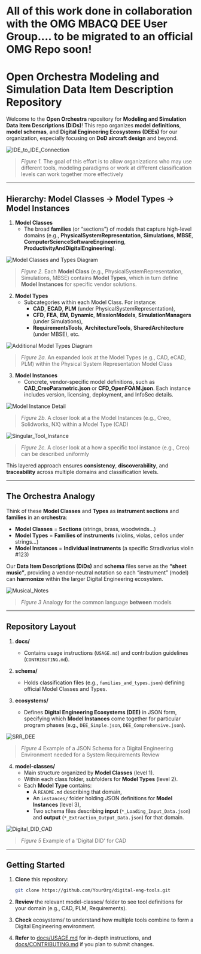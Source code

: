 # All of this work done in collaboration with the OMG MBACQ DEE User Group.... to be migrated to an official OMG Repo soon!


# Open Orchestra Modeling and Simulation Data Item Description Repository

Welcome to the **Open Orchestra** repository for **Modeling and Simulation Data Item Descriptions (DiDs)**! This repo organizes **model definitions**, **model schemas**, and **Digital Engineering Ecosystems (DEEs)** for our organization, especially focusing on **DoD aircraft design** and beyond.

![IDE_to_IDE_Connection](images/IDE_to_IDE_Connection.png)
> *Figure 1.* The goal of this effort is to allow organizations who may use different tools, modeling paradigms or work at different classification levels can work together more effectively


---

## Hierarchy: Model Classes → Model Types → Model Instances

1. **Model Classes**  
   - The broad **families** (or “sections”) of models that capture high-level domains (e.g., **PhysicalSystemRepresentation**, **Simulations**, **MBSE**, **ComputerScienceSoftwareEngineering**, **ProductivityAndDigitalEngineering**).

![Model Classes and Types Diagram](images/Tool_Class.png)
> *Figure 2.* Each **Model Class** (e.g., PhysicalSystemRepresentation, Simulations, MBSE) contains **Model Types**, which in turn define **Model Instances** for specific vendor solutions.



2. **Model Types**  
   - Subcategories within each Model Class. For instance:
     - **CAD**, **ECAD**, **PLM** (under PhysicalSystemRepresentation),
     - **CFD**, **FEA**, **EM**, **Dynamic**, **MissionModels**, **SimulationManagers** (under Simulations),
     - **RequirementsTools**, **ArchitectureTools**, **SharedArchitecture** (under MBSE), etc.
    
  ![Additional Model Types Diagram](images/Tool_Type.png)
   > *Figure 2a.* An expanded look at the Model Types (e.g., CAD, eCAD, PLM) within the Physical System Representation Model Class 


3. **Model Instances**  
   - Concrete, vendor-specific model definitions, such as **CAD_CreoParametric.json** or **CFD_OpenFOAM.json**. Each instance includes version, licensing, deployment, and InfoSec details.

 ![Model Instance Detail](images/Tool_Instance.png)
   > *Figure 2b.* A closer look at a the Model Instances (e.g., Creo, Solidworks, NX) within a Model Type (CAD)


 ![Singular_Tool_Instance](images/Singular_Tool_Instance.png)
   > *Figure 2c.* A closer look at a how a specific tool instance (e.g., Creo) can be described uniformly

This layered approach ensures **consistency**, **discoverability**, and **traceability** across multiple domains and classification levels.

---

## The Orchestra Analogy

Think of these **Model Classes** and **Types** as **instrument sections** and **families** in an **orchestra**:

- **Model Classes** = **Sections** (strings, brass, woodwinds…)  
- **Model Types** = **Families of instruments** (violins, violas, cellos under strings…)  
- **Model Instances** = **Individual instruments** (a specific Stradivarius violin #123)

Our **Data Item Descriptions (DiDs)** and **schema** files serve as the **“sheet music”**, providing a vendor-neutral notation so each “instrument” (model) can **harmonize** within the larger Digital Engineering ecosystem.

 ![Musical_Notes](images/Musical_Notes.png)
   > *Figure 3* Analogy for the common language **between** models

---

## Repository Layout

1. **docs/**  
   - Contains usage instructions (`USAGE.md`) and contribution guidelines (`CONTRIBUTING.md`).

2. **schema/**  
   - Holds classification files (e.g., `families_and_types.json`) defining official Model Classes and Types.

3. **ecosystems/**  
   - Defines **Digital Engineering Ecosystems (DEE)** in JSON form, specifying which **Model Instances** come together for particular program phases (e.g., `DEE_Simple.json`, `DEE_Comprehensive.json`).
  
 ![SRR_DEE](images/SRR_DEE.png)
   > *Figure 4* Example of a JSON Schema for a Digital Engineering Environment needed for a System Requirements Review

4. **model-classes/**  
   - Main structure organized by **Model Classes** (level 1).  
   - Within each class folder, subfolders for **Model Types** (level 2).  
   - Each **Model Type** contains:
     - A `README.md` describing that domain,
     - An `instances/` folder holding JSON definitions for **Model Instances** (level 3),
     - Two schema files describing **input** (`*_Loading_Input_Data.json`) and **output** (`*_Extraction_Output_Data.json`) for that domain.
    


 ![Digital_DID_CAD](images/Digital_DID_CAD.png)
   > *Figure 5* Example of a 'Digital DID' for CAD

---
## Getting Started

1. **Clone** this repository:
   ```bash
   git clone https://github.com/YourOrg/digital-eng-tools.git

2.  **Review** the relevant model-classes/ folder to see tool definitions for your domain (e.g., CAD, PLM, Requirements).

3.  **Check** ecosystems/ to understand how multiple tools combine to form a Digital Engineering environment.

4.  **Refer** to [docs/USAGE.md](docs/USAGE.md) for in-depth instructions, and [docs/CONTRIBUTING.md](docs/CONTRIBUTING.md) if you plan to submit changes.
